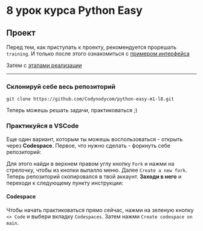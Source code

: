 # 8 урок курса Python Easy

## Проект

Перед тем, как приступать к проекту, рекомендуется прорешать `training`. И только после этого ознакомиться с [примером интерфейса](project/calculator.png) 

Затем с [этапами реализации](project/main.py)

<hr>

### Склонируй себе весь репозиторий

```
git clone https://github.com/Codynodycom/python-easy-m1-l8.git
```

Теперь можешь решать задачи, практиковаться ;)

### Практикуйся в VSCode

Еще один вариант, которым ты можешь воспользоваться - открыть через **Codespace**. Первое, что нужно сделать - форкнуть себе репозиторий:

Для этого найди в верхнем правом углу кнопку `Fork` и нажми на стрелочку, чтобы из кнопки выпалло меню. Далее `Create a new fork`. Теперь репозиторий скопировался в твой аккаунт. **Заходи в него** и переходи к следующему пункту инструкции:

#### Codespace

Чтобы начать практиковаться прямо сейчас, нажми на зеленую кнопку `<> Code` и выбери вкладку `Codespaces`. Затем нажми `Create codespace on main`.
